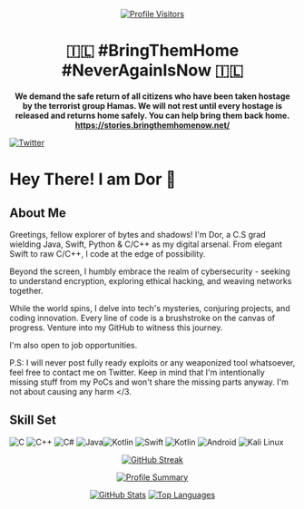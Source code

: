 
<div align="center">

[![Profile Visitors](https://komarev.com/ghpvc/?username=d0rb&label=Visitors&color=0e75b6&style=flat)](https://komarev.com/ghpvc/?username=d0rb)

 #  🇮🇱  **#BringThemHome #NeverAgainIsNow**   🇮🇱

**We demand the safe return of all citizens who have been taken hostage by the terrorist group Hamas. We will not rest until every hostage is released and returns home safely. You can help bring them back home.
https://stories.bringthemhomenow.net/**
</div>

[![Twitter](https://img.shields.io/badge/Twitter-1DA1F2?style=for-the-badge&logo=twitter&logoColor=white)](https://twitter.com/Itsd0r)


# Hey There! I am **Dor** 👋
## About Me

Greetings, fellow explorer of bytes and shadows! I'm Dor, a C.S grad wielding Java, Swift, Python & C/C++ as my digital arsenal. From elegant Swift to raw C/C++, I code at the edge of possibility.

Beyond the screen, I humbly embrace the realm of cybersecurity - seeking to understand encryption, exploring ethical hacking, and weaving networks together.

While the world spins, I delve into tech's mysteries, conjuring projects, and coding innovation. Every line of code is a brushstroke on the canvas of progress. Venture into my GitHub to witness this journey.

I'm also open to job opportunities.

P.S: I will never post fully ready exploits or any weaponized tool whatsoever, feel free to contact me on Twitter. Keep in mind that I'm intentionally missing stuff from my PoCs and won't share the missing parts anyway. I'm not about causing any harm </3.

## Skill Set

![C](https://img.shields.io/badge/C-00599C?style=for-the-badge&logo=c&logoColor=white) ![C++](https://img.shields.io/badge/C%2B%2B-00599C?style=for-the-badge&logo=c%2B%2B&logoColor=white) ![C#](https://img.shields.io/badge/C%23-239120?style=for-the-badge&logo=c-sharp&logoColor=white) ![Java](https://img.shields.io/badge/Java-ED8B00?style=for-the-badge&logo=openjdk&logoColor=white)![Kotlin](https://img.shields.io/badge/Python-0095D5?&style=for-the-badge&logo=python&logoColor=white) ![Swift](https://img.shields.io/badge/Swift-FA7343?style=for-the-badge&logo=swift&logoColor=white)  ![Kotlin](https://img.shields.io/badge/Kotlin-0095D5?&style=for-the-badge&logo=kotlin&logoColor=white) 
![Android](https://img.shields.io/badge/Loves-Android-3DDC84?style=for-the-badge&logo=android&logoColor=white) 	![Kali Linux](https://img.shields.io/badge/using-Kali_Linux-557C94?style=for-the-badge&logo=kali-linux&logoColor=white)


<div align="center">

[![GitHub Streak](https://github-readme-streak-stats.herokuapp.com/?user=d0rb&theme=radical&border=7F3FBF&background=0D1117)](https://github.com/d0rb)

[![Profile Summary](https://github-profile-summary-cards.vercel.app/api/cards/profile-details?username=d0rb&theme=radical)](https://github.com/d0rb)

[![GitHub Stats](https://denvercoder1-github-readme-stats.vercel.app/api?username=d0rb&show_icons=true&count_private=true&theme=react&border_color=7F3FBF&bg_color=0D1117&title_color=F85D7F&icon_color=F8D866)](https://github.com/d0rb)
[![Top Languages](https://denvercoder1-github-readme-stats.vercel.app/api/top-langs/?username=d0rb&langs_count=8&layout=compact&theme=react&border_color=7F3FBF&bg_color=0D1117&title_color=F85D7F&icon_color=F8D866)](https://github.com/d0rb)

</div>
